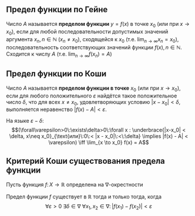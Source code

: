 
## Предел функции по Гейне

Число $A$ называется **пределом функции** $y= f(x) \text{ в точке }x_0$ (или при $x \to x_0$), если для любой последовательности допустимых значений аргумента $x_n, n \in \mathbb{N}$ $(x_n \neq x_0)$, сходящейся к $x_0$ (т.е. $\lim_{n\to\infty} x_n = x_0$), последовательность соответствующих значений функции $f(x), n\in\mathbb{N}$. Сходится к числу $A$ (т.е. $\lim_{n\to\infty}f(x_n)=A$)

## Предел функции по Коши

Число $A$ называется **пределом функции в точке** $x_0$ (или при $x \to x_0$), если для любого положительного $\varepsilon$ найдётся такое положительное число $\delta$, что для всех $x \neq x_0$, удовлетворяющих условию $|x - x_0| < \delta$, выполняется неравенство $|f(x) - A| < \varepsilon$.

На языке $\varepsilon-\delta$:
$$(\forall\varepsilon>0\:\exists\delta>0\:\forall x : \underbrace{|x-x_0| < \delta, x\neq x_0}_{\text{или}\:0\:< |x - x_0|\:<\:\delta} \implies |f(x) - A| < \varepsilon) \iff \lim_{x \to x_0} f(x) = A$$

## Критерий Коши существования предела функции
Пусть функция $f\colon X \to \mathbb{R}$ определена на $\nabla\text{-окрестности}$

Предел функции $f$ существует в $\mathbb{R}$ тогда и только тогда, когда
$$\forall \varepsilon > 0 \ \exists \delta \in \nabla \: \forall x_1, x_2 \in \nabla \colon |f(x_1)-f(x_2)|<\varepsilon$$